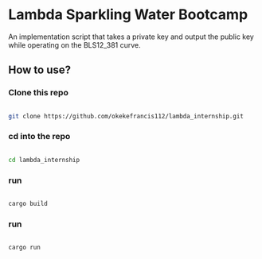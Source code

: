 # Lambda Sparkling Water Bootcamp

An implementation script that takes a private key and output the public key
while operating on the BLS12_381 curve.


## How to use?

### Clone this repo

```sh

git clone https://github.com/okekefrancis112/lambda_internship.git

```

### cd into the repo
```sh

cd lambda_internship
```

### run
```sh

cargo build
```

### run
```sh

cargo run
```
